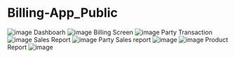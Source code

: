 # Billing-App_Public

![image](https://user-images.githubusercontent.com/55450843/161368241-595ba6ad-2a9a-4564-a151-d39031f75319.png)
Dashboarh
![image](https://user-images.githubusercontent.com/55450843/161368243-f0784431-a59a-4cd4-9f2b-a19e9aa55046.png)
Billing Screen
![image](https://user-images.githubusercontent.com/55450843/161368248-b19e1a1c-48be-4d68-b800-bcf113a71bfc.png)
Party Transaction
![image](https://user-images.githubusercontent.com/55450843/161368255-3f32fd17-f0ee-4097-946b-9427977ec84b.png)
Sales Report
![image](https://user-images.githubusercontent.com/55450843/161368269-e93b0982-5272-4985-ab09-b6cd046b062b.png)
Party Sales report
![image](https://user-images.githubusercontent.com/55450843/161368286-0d123ea3-ac5e-4b58-af3b-49a31a38d224.png)
![image](https://user-images.githubusercontent.com/55450843/161368284-ef5e7962-7f10-4c07-b1ce-38c708cf821f.png)
Product Report
![image](https://user-images.githubusercontent.com/55450843/161368296-bd1a03ef-db74-4483-9ad0-2130745760cd.png)
